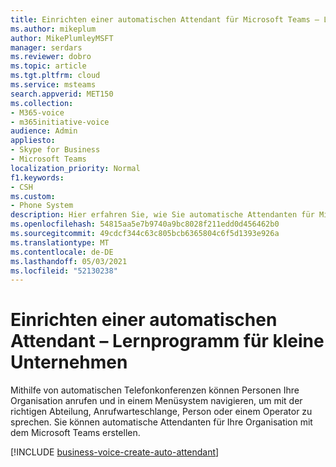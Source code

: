 ```yaml
---
title: Einrichten einer automatischen Attendant für Microsoft Teams – Lernprogramm für kleine Unternehmen
ms.author: mikeplum
author: MikePlumleyMSFT
manager: serdars
ms.reviewer: dobro
ms.topic: article
ms.tgt.pltfrm: cloud
ms.service: msteams
search.appverid: MET150
ms.collection:
- M365-voice
- m365initiative-voice
audience: Admin
appliesto:
- Skype for Business
- Microsoft Teams
localization_priority: Normal
f1.keywords:
- CSH
ms.custom:
- Phone System
description: Hier erfahren Sie, wie Sie automatische Attendanten für Microsoft 365 Business Voice.
ms.openlocfilehash: 54815aa5e7b9740a9bc8028f211edd0d456462b0
ms.sourcegitcommit: 49cdcf344c63c805bcb6365804c6f5d1393e926a
ms.translationtype: MT
ms.contentlocale: de-DE
ms.lasthandoff: 05/03/2021
ms.locfileid: "52130238"
---
```

# <a name="set-up-an-auto-attendant---small-business-tutorial"></a>Einrichten einer automatischen Attendant – Lernprogramm für kleine Unternehmen

Mithilfe von automatischen Telefonkonferenzen können Personen Ihre Organisation anrufen und in einem Menüsystem navigieren, um mit der richtigen Abteilung, Anrufwarteschlange, Person oder einem Operator zu sprechen. Sie können automatische Attendanten für Ihre Organisation mit dem Microsoft Teams erstellen.

[!INCLUDE [business-voice-create-auto-attendant](../includes/business-voice-create-auto-attendant.md)]